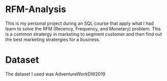 # RFM-Analysis
This is my personal project during an SQL course that apply what I had learn to solve the RFM (Recency, Frequency, and Monetary)  problem. This is a common stratergy in marketing to segment customer and then find out the best marketing stratergies for a business.
# Dataset
The dataset I used was AdventureWorkDW2019
